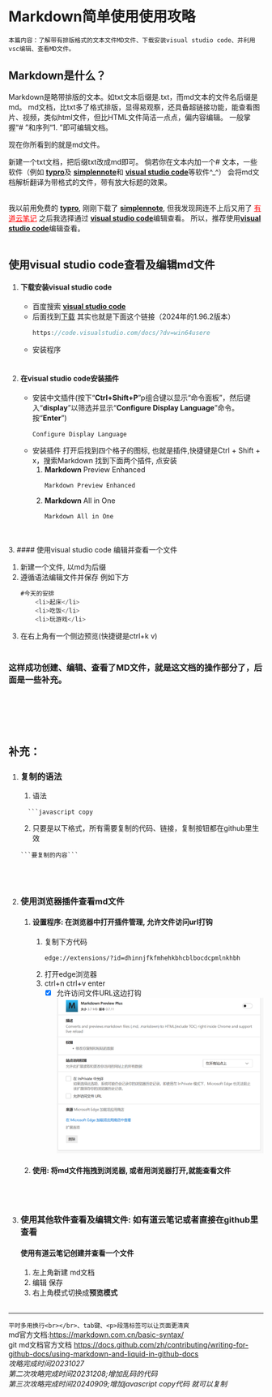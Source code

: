 # Markdown简单使用使用攻略
    本篇内容：了解带有排版格式的文本文件MD文件、下载安装visual studio code、并利用vsc编辑、查看MD文件。
##  Markdown是什么？
   Markdown是略带排版的文本。如txt文本后缀是.txt，而md文本的文件名后缀是md。
md文档，比txt多了格式排版，显得易观察，还具备超链接功能，能查看图片、视频，类似html文件，但比HTML文件简洁一点点，偏内容编辑。
一般掌握“# ”和序列“1. ”即可编辑文档。
   
现在你所看到的就是md文件。

新建一个txt文档，把后缀txt改成md即可。
倘若你在文本内加一个# 文本，一些软件（例如
[**typro**](https://typoraio.cn)及
[**simplennote**](https://apps.microsoft.com/detail/9NXQQ40LDW3X?hl=en-us&gl=US)和
[**visual studio code**](https://visualstudio.microsoft.com/zh-hans/free-developer-offers/)等软件^_^）
会将md文档解析翻译为带格式的文件，带有放大标题的效果。
<h></h>
<br></br>

我以前用免费的
[**typro**](https://typoraio.cn), 刚刚下载了
[**simplennote**](https://apps.microsoft.com/detail/9NXQQ40LDW3X?hl=en-us&gl=US), 但我发现网连不上后又用了
<a href =https://note.youdao.com style="color:red">有道云笔记</a> 之后我选择通过
[**visual studio code**](https://visualstudio.microsoft.com/zh-hans/free-developer-offers/)编辑查看。
所以，推荐使用[**visual studio code**](https://visualstudio.microsoft.com/zh-hans/free-developer-offers/)编辑查看。
<br></br>
## 使用visual studio code查看及编辑md文件
1. #### 下载安装visual studio code
    * 百度搜索 [**visual studio code**](https://visualstudio.microsoft.com/zh-hans/free-developer-offers/)
    + 后面找到[下载](https://code.visualstudio.com/Download)
        其实也就是下面这个链接（2024年的1.96.2版本）
        ```javascript copy
        https://code.visualstudio.com/docs/?dv=win64usere
        ```      
    - 安装程序
<br></br>
2. #### 在visual studio code安装插件
   + 安装中文插件(按下“**Ctrl+Shift+P**”p组合键以显示“命令面板”，然后键入“**display**”以筛选并显示“**Configure Display Language**”命令。按“**Enter**”)
        ```
        Configure Display Language
        ```
   - 安装插件
      打开后找到四个格子的图标, 也就是插件,快捷键是Ctrl + Shift + x，搜索Markdown 找到下面两个插件, 点安装
      1. **Markdown** Preview Enhanced
            ```
            Markdown Preview Enhanced
            ```
      2. **Markdown** All in One
            ```
            Markdown All in One
            ```      
<br></br>
3. #### 使用visual studio code 编辑并查看一个文件   
   1. 新建一个文件, 以md为后缀
   2. 遵循语法编辑文件并保存
         例如下方
        ```javascript copy
        #今天的安排
            <li>起床</li>
            <li>吃饭</li>
            <li>玩游戏</li>
        ```
   3. 在右上角有一个侧边预览(快捷键是ctrl+k v)
<br></br>
###   这样成功创建、编辑、查看了MD文件，就是这文档的操作部分了，后面是一些补充。
<br></br>
<br></br>

## 补充：
1. ### 复制的语法
    
    1. 语法
    ```
      ```javascript copy
    ```

    2. 只要是以下格式，所有需要复制的代码、链接，复制按钮都在github里生效
    ```
    ```要复制的内容```
    ```
<br></br>



 2. ### 使用浏览器插件查看md文件
    1. #### 设置程序: 在浏览器中打开插件管理, 允许文件访问url打钩
        1. 复制下方代码
            ```
            edge://extensions/?id=dhinnjfkfmhehkbhcblbocdcpmlnkhbh
            ```
        2. 打开edge浏览器
        3.  ctrl+n ctrl+v enter
            - [x] 允许访问文件URL这边打钩
            ![Alt text](image.png)
    2. #### 使用: 将md文件拖拽到浏览器, 或者用浏览器打开,就能查看文件
<br></br>

 3. ### 使用其他软件查看及编辑文件: 如有道云笔记或者直接在github里查看
    #### 使用有道云笔记创建并查看一个文件
    1. 左上角新建 md文档
    2. 编辑 保存
    3. 右上角模式切换成**预览模式**
 <br></br>  



----------------
`平时多用换行<br></br>、tab键、<p>段落标签可以让页面更清爽`<br>
md官方文档:https://markdown.com.cn/basic-syntax/<br>
git md文档官方文档 https://docs.github.com/zh/contributing/writing-for-github-docs/using-markdown-and-liquid-in-github-docs<br>
*攻略完成时间20231027*<br>
*第二次攻略完成时间20231208;增加乱码的代码*<br>
*第三次攻略完成时间20240909;增加javascript copy代码 就可以复制*<br>
<!-- <meta charset="UTF-8" -->

